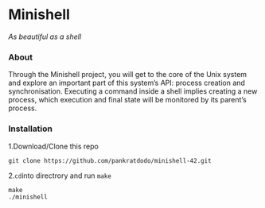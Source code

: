 # Minishell

*As beautiful as a shell*

### About
Through the Minishell project, you will get to the core of the Unix system and explore
an important part of this system’s API: process creation and synchronisation. Executing
a command inside a shell implies creating a new process, which execution and final state
will be monitored by its parent’s process.

### Installation
1.Download/Clone this repo
```
git clone https://github.com/pankratdodo/minishell-42.git
```
2.`cd`into directrory and run `make`
```
make
./minishell
```
